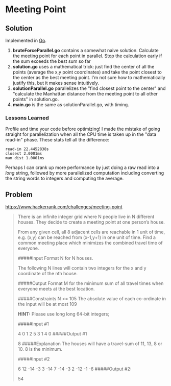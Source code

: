 Meeting Point
=============

## Solution ##
Implemented in [Go](http://golang.org/).

1. **bruteForceParallel.go** contains a somewhat naive solution.  Calculate the meeting point for each point in parallel.  Stop the calculation early if the sum exceeds the best sum so far
2. **solution.go** uses a mathematical trick: just find the center of all the points (average the x,y point coordinates) and take the point closest to the center as the best meeting point.  I'm not sure how to mathematically justify this, but it makes sense intuitively.
3. **solutionParallel.go** parallelizes the "find closest point to the center" and "calculate the Manhattan distance from the meeting point to all other points" in solution.go. 
4. **main.go** is the same as solutionParallel.go, with timing.


### Lessons Learned ###
Profile and time your code before optimizing!  I made the mistake of going straight for parallelization when all the CPU time is taken up in the "data read-in" phase.  These stats tell all the difference:

	read-in 22.4452838s
	closest 2.0001ms
	man dist 1.0001ms

Perhaps I can crank up more performance by just doing a raw read into a *long* string, followed by more parallelized computation including converting the string words to integers and computing the average. 

## Problem ##
<https://www.hackerrank.com/challenges/meeting-point>
> There is an infinite integer grid where N people live in N different houses. They decide to create a meeting point at one person’s house. 
> 
> From any given cell, all 8 adjacent cells are reachable in 1 unit of time, e.g. (x,y) can be reached from (x-1,y+1) in one unit of time. Find a common meeting place which minimizes the combined travel time of everyone.
> 
> #####Input Format 
> N for N houses.
> 
> The following N lines will contain two integers for the x and y coordinate of the nth house.
> 
> #####Output Format 
> M for the minimum sum of all travel times when everyone meets at the best location.
> 
> #####Constraints
> N <= 105
> The absolute value of each co-ordinate in the input will be at most 109
> 
> **HINT:** Please use long long 64-bit integers;
> 
> #####Input #1
> 
> 	4 
> 	0 1
> 	2 5 
> 	3 1 
> 	4 0 
> #####Output #1
> 
> 	8
> #####Explanation
> The houses will have a travel-sum of 11, 13, 8 or 10. 8 is the minimum.
> 
> #####Input #2
> 
> 	6 
> 	12 -14 
> 	-3 3 
> 	-14 7 
> 	-14 -3 
> 	2 -12 
> 	-1 -6
> #####Output #2:
> 
> 	54

